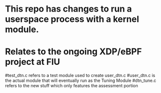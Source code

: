 # This repo has changes to run a userspace process with a kernel module.
# Relates to the ongoing XDP/eBPF project at FIU

#test_dtn.c refers to a test module used to create user_dtn.c
#user_dtn.c is the actual module that will eventually run as the Tuning Module
#dtn_tune.c refers to the new stuff which only features the assessment portion
